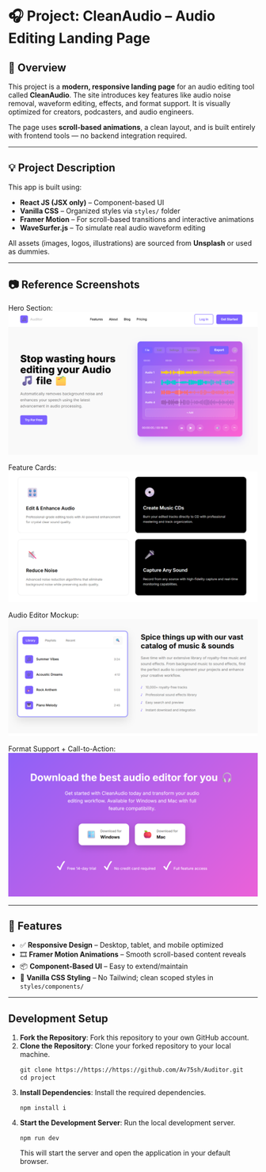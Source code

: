 # 🎧 Project: CleanAudio – Audio Editing Landing Page

## 📌 Overview

This project is a **modern, responsive landing page** for an audio editing tool called **CleanAudio**. The site introduces key features like audio noise removal, waveform editing, effects, and format support. It is visually optimized for creators, podcasters, and audio engineers.

The page uses **scroll-based animations**, a clean layout, and is built entirely with frontend tools — no backend integration required.

---

## 💡 Project Description

This app is built using:

- **React JS (JSX only)** – Component-based UI
- **Vanilla CSS** – Organized styles via `styles/` folder
- **Framer Motion** – For scroll-based transitions and interactive animations
- **WaveSurfer.js** – To simulate real audio waveform editing

All assets (images, logos, illustrations) are sourced from **Unsplash** or used as dummies.

---

## 📷 Reference Screenshots

Hero Section:  
![Hero Section](/src/imagess/s1.png)

Feature Cards:  
![Features](/src/imagess/s2.png)

Audio Editor Mockup:  
![Waveform Editor](/src/imagess/s3.png)

Format Support + Call-to-Action:  
![Formats](/src/imagess/s4.png)

---

## 🚀 Features

- ✅ **Responsive Design** – Desktop, tablet, and mobile optimized
- 🎞️ **Framer Motion Animations** – Smooth scroll-based content reveals
- 📦 **Component-Based UI** – Easy to extend/maintain
- 🎨 **Vanilla CSS Styling** – No Tailwind; clean scoped styles in `styles/components/`

---

## Development Setup

1. **Fork the Repository**: Fork this repository to your own GitHub account.
2. **Clone the Repository**: Clone your forked repository to your local machine.
   ```
   git clone https://https://https://github.com/Av75sh/Auditor.git
   cd project
   ```
3. **Install Dependencies**: Install the required dependencies.
   ```
   npm install i
   ```
4. **Start the Development Server**: Run the local development server.
   ```
   npm run dev
   ```
   This will start the server and open the application in your default browser. 
